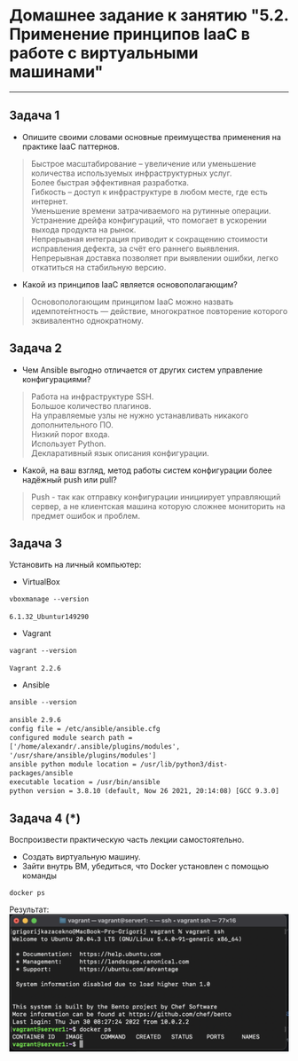 # Домашнее задание к занятию "5.2. Применение принципов IaaC в работе с виртуальными машинами"

---

## Задача 1
- Опишите своими словами основные преимущества применения на практике IaaC паттернов. </br>
> Быстрое масштабирование – увеличение или уменьшение количества используемых инфраструктурных услуг. </br>
> Более быстрая эффективная разработка. </br>
> Гибкость – доступ к инфраструктуре в любом месте, где есть интернет. </br>
> Уменьшение времени затрачиваемого на рутинные операции. </br>
> Устранение дрейфа конфигураций, что помогает в ускорении выхода продукта на рынок. </br>
> Непрерывная интеграция приводит к сокращению стоимости исправления дефекта, за счёт его раннего выявления. </br>
> Непрерывная доставка позволяет при выявлении ошибки, легко откатиться на стабильную версию. </br>

- Какой из принципов IaaC является основополагающим?
> Основопологающим принципом IaaC можно назвать идемпоте́нтность —  действие, многократное повторение которого эквивалентно однократному.

## Задача 2
- Чем Ansible выгодно отличается от других систем управление конфигурациями? </br>
> Работа на инфраструктуре SSH. </br>
> Большое количество плагинов. </br>
> На управляемые узлы не нужно устанавливать никакого дополнительного ПО. </br>
> Низкий порог входа. </br>
> Использует Python. </br>
> Декларативный язык описания конфигурации. </br>

- Какой, на ваш взгляд, метод работы систем конфигурации более надёжный push или pull?
> Push - так как отправку конфигурации инициирует управляющий сервер, а не клиентская машина которую сложнее мониторить на предмет ошибок и проблем.

## Задача 3
Установить на личный компьютер:

- VirtualBox
```
vboxmanage --version

6.1.32_Ubuntur149290
```
- Vagrant
```
vagrant --version

Vagrant 2.2.6
```
- Ansible
```
ansible --version

ansible 2.9.6
config file = /etc/ansible/ansible.cfg
configured module search path = ['/home/alexandr/.ansible/plugins/modules', '/usr/share/ansible/plugins/modules']
ansible python module location = /usr/lib/python3/dist-packages/ansible
executable location = /usr/bin/ansible
python version = 3.8.10 (default, Now 26 2021, 20:14:08) [GCC 9.3.0]
```

## Задача 4 (*)

Воспроизвести практическую часть лекции самостоятельно.

- Создать виртуальную машину.
- Зайти внутрь ВМ, убедиться, что Docker установлен с помощью команды
```
docker ps
```

Результат: 
![docker](img/docker.png)

